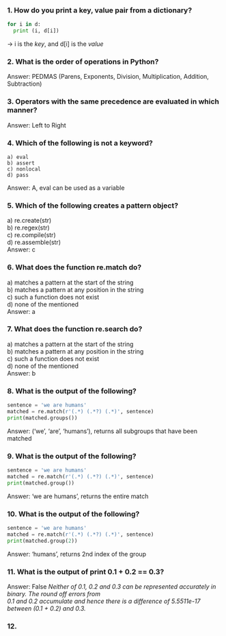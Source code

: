### 1. How do you print a key, value pair from a dictionary?  
```python
for i in d:
  print (i, d[i])
```
-> i is the *key*, and d[i] is the *value*

### 2. What is the order of operations in Python?  
Answer: PEDMAS (Parens, Exponents, Division, Multiplication, Addition, Subtraction)  

### 3. Operators with the same precedence are evaluated in which manner?  
Answer: Left to Right

### 4. Which of the following is not a keyword?  
```
a) eval  
b) assert  
c) nonlocal  
d) pass  
```
Answer: A, eval can be used as a variable

### 5. Which of the following creates a pattern object?  
a) re.create(str)  
b) re.regex(str)  
c) re.compile(str)  
d) re.assemble(str)  
Answer: c

### 6. What does the function re.match do?  
a) matches a pattern at the start of the string  
b) matches a pattern at any position in the string  
c) such a function does not exist  
d) none of the mentioned  
Answer: a  

### 7. What does the function re.search do?  
a) matches a pattern at the start of the string  
b) matches a pattern at any position in the string  
c) such a function does not exist  
d) none of the mentioned  
Answer: b  

### 8. What is the output of the following?  
```python
sentence = 'we are humans'
matched = re.match(r'(.*) (.*?) (.*)', sentence)
print(matched.groups())
```
Answer: (‘we’, ‘are’, ‘humans’), returns all subgroups that have been matched  

### 9. What is the output of the following?  
```python
sentence = 'we are humans'
matched = re.match(r'(.*) (.*?) (.*)', sentence)
print(matched.group())
```
Answer: ‘we are humans’, returns the entire match  

### 10. What is the output of the following?  
```python
sentence = 'we are humans'
matched = re.match(r'(.*) (.*?) (.*)', sentence)
print(matched.group(2))
```
Answer: ‘humans’, returns 2nd index of the group  

### 11. What is the output of print 0.1 + 0.2 == 0.3?  
Answer: False
*Neither of 0.1, 0.2 and 0.3 can be represented accurately in binary. The round off errors from  
0.1 and 0.2 accumulate and hence there is a difference of 5.5511e-17 between (0.1 + 0.2) and 0.3.*  

### 12.   













